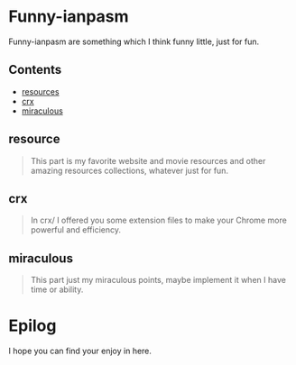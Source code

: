# Funny-ianpasm

Funny-ianpasm are something which I think funny little, just for fun.

## Contents

* [resources](/resources)
* [crx](/crx)
* [miraculous](/miraculous)


## resource

> This part is my favorite website and movie resources and other amazing resources collections, whatever just for fun.


## crx

> In crx/ I offered you some extension files to make your Chrome more powerful and efficiency.


## miraculous

> This part just my miraculous points, maybe implement it when I have time or ability.


# Epilog

I hope you can find your enjoy in here.


